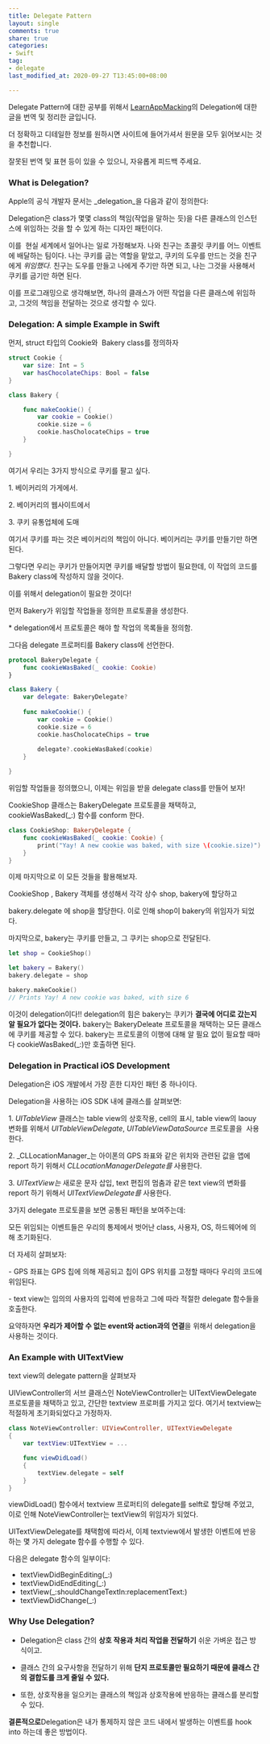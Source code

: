 ```yaml
---
title: Delegate Pattern
layout: single
comments: true
share: true
categories: 
- Swift
tag:
- delegate
last_modified_at: 2020-09-27 T13:45:00+08:00

---
```


Delegate Pattern에 대한 공부를 위해서 [LearnAppMacking](https://learnappmaking.com/delegation-swift-how-to/)의 Delegation에 대한 글을 번역 및 정리한 글입니다.

더 정확하고 디테일한 정보를 원하시면 사이트에 들어가셔서 원문을 모두 읽어보시는 것을 추천합니다.

잘못된 번역 및 표현 등이 있을 수 있으니, 자유롭게 피드백 주세요.

### **What is Delegation?**

Apple의 공식 개발자 문서는 _delegation_을 다음과 같이 정의한다:

Delegation은 class가 몇몇 class의 책임(작업을 말하는 듯)을 다른 클래스의 인스턴스에 위임하는 것을 할 수 있게 하는 디자인 패턴이다.

이를  현실 세계에서 일어나는 일로 가정해보자. 나와 친구는 초콜릿 쿠키를 어느 이벤트에 배달하는 팀이다. 나는 쿠키를 굽는 역할을 맡았고, 쿠키의 도우를 만드는 것을 친구에게 _위임했다._ 친구는 도우를 만들고 나에게 주기만 하면 되고, 나는 그것을 사용해서 쿠키를 굽기만 하면 된다.

이를 프로그래밍으로 생각해보면, 하나의 클래스가 어떤 작업을 다른 클래스에 위임하고, 그것의 책임을 전달하는 것으로 생각할 수 있다.

### **Delegation: A simple Example in Swift**

먼저, struct 타입의 Cookie와  Bakery class를 정의하자

```swift
struct Cookie { 
	var size: Int = 5
    var hasChocolateChips: Bool = false
}

class Bakery {

	func makeCookie() {
    	var cookie = Cookie()
        cookie.size = 6
        cookie.hasCholocateChips = true
    }

}
```

여기서 우리는 3가지 방식으로 쿠키를 팔고 싶다.

1\. 베이커리의 가게에서.

2\. 베이커리의 웹사이트에서

3\. 쿠키 유통업체에 도매

여기서 쿠키를 파는 것은 베이커리의 책임이 아니다. 베이커리는 쿠키를 만들기만 하면 된다.

그렇다면 우리는 쿠키가 만들어지면 쿠키를 배달할 방법이 필요한데, 이 작업의 코드를 Bakery class에 작성하지 않을 것이다.

이를 위해서 delegation이 필요한 것이다!

먼저 Bakery가 위임할 작업들을 정의한 프로토콜을 생성한다. 

\* delegation에서 프로토콜은 해야 할 작업의 목록들을 정의함.

그다음 delegate 프로퍼티를 Bakery class에 선언한다.

```swift
protocol BakeryDelegate {
    func cookieWasBaked(_ cookie: Cookie)
}

class Bakery {
	var delegate: BakeryDelegate?
    
	func makeCookie() {
    	var cookie = Cookie()
        cookie.size = 6
        cookie.hasCholocateChips = true
        
        delegate?.cookieWasBaked(cookie)
    }

}
```

위임할 작업들을 정의했으니, 이제는 위임을 받을 delegate class를 만들어 보자!

CookieShop 클래스는 BakeryDelegate 프로토콜을 채택하고, cookieWasBaked(\_:) 함수를 conform 한다.

```swift
class CookieShop: BakeryDelegate {
    func cookieWasBaked(_ cookie: Cookie) {
    	print("Yay! A new cookie was baked, with size \(cookie.size)")
    }
}
```

이제 마지막으로 이 모든 것들을 활용해보자.

CookieShop , Bakery 객체를 생성해서 각각 상수 shop, bakery에 할당하고 

bakery.delegate 에 shop을 할당한다. 이로 인해 shop이 bakery의 위임자가 되었다.

마지막으로, bakery는 쿠키를 만들고, 그 쿠키는 shop으로 전달된다.

```swift
let shop = CookieShop()

let bakery = Bakery()
bakery.delegate = shop

bakery.makeCookie()
// Prints Yay! A new cookie was baked, with size 6
```

이것이 delegation이다!! delegation의 힘은 bakery는 쿠키가 **결국에 어디로 갔는지 알 필요가 없다는 것이다.** bakery는 BakeryDeleate 프로토콜을 채택하는 모든 클래스에 쿠키를 제공할 수 있다. bakery는 프로토콜의 이행에 대해 알 필요 없이 필요할 때마다 cookieWasBaked(\_:)만 호출하면 된다.

### **Delegation in Practical iOS Development**

Delegation은 iOS 개발에서 가장 흔한 디자인 패턴 중 하나이다.

Delegation을 사용하는 iOS SDK 내에 클래스를 살펴보면:

1\. _UITableView_ 클래스는 table view의 상호작용, cell의 표시, table view의 laouy 변화를 위해서 _UITableViewDelegate_, _UITableViewDataSource_ 프로토콜을  사용한다.

2\. _CLLocationManager_는 아이폰의 GPS 좌표와 같은 위치와 관련된 값을 앱에 report 하기 위해서 _CLLocationManagerDelegate를_ 사용한다.

3\. _UITextView는_ 새로운 문자 삽입, text 편집의 멈춤과 같은 text view의 변화를 report 하기 위해서 _UITextViewDelegate를_ 사용한다.

3가지 delegate 프로토콜을 보면 공통된 패턴을 보여주는데:

모든 위임되는 이벤트들은 우리의 통제에서 벗어난 class, 사용자, OS, 하드웨어에 의해 초기화된다.

더 자세히 살펴보자:

\- GPS 좌표는 GPS 칩에 의해 제공되고 칩이 GPS 위치를 고정할 때마다 우리의 코드에 위임된다.

\- text view는 임의의 사용자의 입력에 반응하고 그에 따라 적절한 delegate 함수들을 호출한다.

요약하자면 **우리가 제어할 수 없는 event와 action과의 연결**을 위해서 delegation을 사용하는 것이다.

### **An Example with UITextView**

text view의 delegate pattern을 살펴보자

UIViewController의 서브 클래스인 NoteViewController는 UITextViewDelegate 프로토콜을 채택하고 있고, 간단한 textview 프로퍼를 가지고 있다. 여기서 textview는 적절하게 초기화되었다고 가정하자. 

```swift
class NoteViewController: UIViewController, UITextViewDelegate
{
    var textView:UITextView = ...

    func viewDidLoad()
    {
        textView.delegate = self
    }
}
```

viewDidLoad() 함수에서 textview 프로퍼티의 delegate를 selft로 할당해 주었고, 이로 인해 NoteViewController는 textView의 위임자가 되었다.

UITextViewDelegate를 채택함에 따라서, 이제 textview에서 발생한 이벤트에 반응하는 몇 가지 delegate 함수를 수행할 수 있다.

다음은 delegate 함수의 일부이다:

-   textViewDidBeginEditing(\_:)
-   textViewDidEndEditing(\_:)
-   textView(\_:shouldChangeTextIn:replacementText:)
-   textViewDidChange(\_:)

### **Why Use Delegation?**

-   Delegation은 class 간의 **상호 작용과 처리 작업을 전달하기** 쉬운 가벼운 접근 방식이고.
    
-   클래스 간의 요구사항을 전달하기 위해 **단지 프로토콜만 필요하기 때문에 클래스 간의 결합도를 크게 줄일 수 있다.**
    
-   또한, 상호작용을 일으키는 클래스의 책임과 상호작용에 반응하는 클래스를 분리할 수 있다.
    

**결론적으로**Delegation은 내가 통제하지 않은 코드 내에서 발생하는 이벤트를 hook into 하는데 좋은 방법이다.
